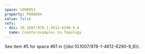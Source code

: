 ```yaml
---
space: S000053
property: P000004
value: false
refs:
- doi: 10.1007/978-1-4612-6290-9_6
  name: Counterexamples in Topology
---
```


See item #5 for space #61 in {{doi:10.1007/978-1-4612-6290-9_6}}.
